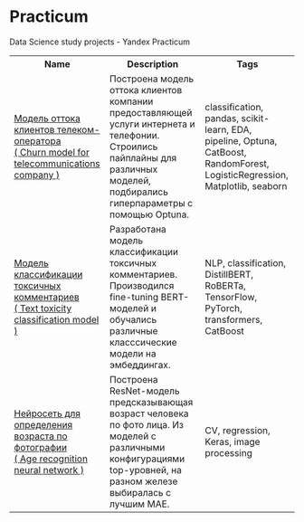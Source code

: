 # Practicum
Data Science study projects - Yandex Practicum
<table>
<tbody>
<tr><th>Name</th><th>Description</th><th>Tags</th></tr>
<tr><td><a href='churn_model_telecom'>Модель оттока клиентов телеком-оператора  </br>( Churn model for telecommunications company )</a></td><td>Построена модель оттока клиентов компании предоставляющей услуги интернета и телефонии. Строились пайплайны для различных моделей, подбирались гиперпараметры с помощью Optuna.</td><td>classification, pandas, scikit-learn, EDA, pipeline, Optuna, CatBoost, RandomForest, LogisticRegression, Matplotlib, seaborn </td></tr>
<tr><td><a href='age_by_face_recognition'>Модель классификации токсичных комментариев</br>( Text toxicity classification model  )</a></td><td>Разработана модель классификации токсичных комментариев. Производился fine-tuning BERT-моделей и обучались различные класссические модели на эмбеддингах. </td><td>NLP, classification, DistillBERT, RoBERTa, TensorFlow, PyTorch, transformers, CatBoost</td></tr>
<tr><td><a href='age_by_face_recognition'>Нейросеть для определения возраста по фотографии </br>( Age recognition neural network )</a></td><td>Построена ResNet-модель предсказывающая возраст человека по фото лица. Из моделей с различными конфигурациями top-уровней, на разном железе выбиралась с лучшим MAE.</td><td>CV, regression, Keras, image processing </td></tr>
<tbody>
<table>